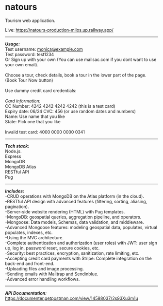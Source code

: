 # natours

Tourism web application.<br>

Live: https://natours-production-milos.up.railway.app/ 

--------------

***Usage:***<br>
Test username: monica@example.com<br>
Test password: test1234<br>
Or Sign up with your own (You can use mailsac.com if you dont want to use your own email).<br>
<br>
Choose a tour, check details, book a tour in the lower part of the page. (Book Tour Now button) <br><br>
Use dummy credit card credentials:<br><br>
<em>Card information:</em><br>
CC Number: 4242 4242 4242 4242 (this is a test card)<br>
Expiry date: 06/24 CVC: 456 (or use random dates and numbers)<br>
Name: Use name that you like<br>
State: Pick one that you like<br>
<br>
Invalid test card: 4000 0000 0000 0341

--------------
***Tech stack:***<br>
Node.js.<br>
Express<br>
MongoDB<br>
MongoDB Atlas<br>
RESTful API<br>
Pug<br>

-------------

***Includes:***<br>
-CRUD operations with MongoDB on the Atlas platform (in the cloud).<br>
-RESTful API design with advanced features (filtering, sorting, aliasing, pagination).<br> 
-Server-side website rendering (HTML) with Pug templates.<br>
-MongoDB: geospatial queries, aggregation pipeline, and operators.<br>
-Mongoose: Data models, Schemas, data validation, and middleware.<br>
-Advanced Mongoose features: modeling geospatial data, populates, virtual populates, indexes, etc.<br>
-Using the MVC architecture.<br>
-Complete authentication and authorization (user roles) with JWT: user sign up, log in, password reset, secure cookies, etc.<br>
-Security: best practices, encryption, sanitization, rate limiting, etc.<br>
-Accepting credit card payments with Stripe: Complete integration on the back-end and front-end.<br>
-Uploading files and image processing.<br>
-Sending emails with Mailtrap and Sendinblue.<br>
-Advanced error handling workflows.<br>

-------------
***API Documentation:*** https://documenter.getpostman.com/view/14588037/2s93Xu3m1u
